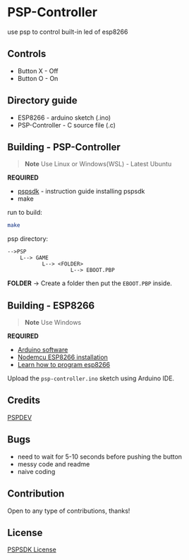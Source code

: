 # PSP-Controller

use psp to control built-in led of esp8266 

## Controls

- Button X - Off
- Button O - On

## Directory guide

- ESP8266 - arduino sketch (.ino)
- PSP-Controller - C source file (.c)

## Building - PSP-Controller

> **Note**
> Use Linux or Windows(WSL) - Latest Ubuntu

**REQUIRED**
- [pspsdk](https://github.com/pspdev/pspdev) - instruction guide installing pspsdk
- make

run to build:

```bash
make
```

psp directory: 

```
-->PSP
    L--> GAME
           L--> <FOLDER>
                    L--> EBOOT.PBP
```

**FOLDER** -> Create a folder then put the ```EBOOT.PBP``` inside.

## Building - ESP8266

> **Note**
> Use Windows

**REQUIRED**

- [Arduino software](https://www.arduino.cc/en/software)
- [Nodemcu ESP8266 installation](https://randomnerdtutorials.com/how-to-install-esp8266-board-arduino-ide/)
- [Learn how to program esp8266](https://www.instructables.com/Getting-Started-With-ESP8266LiLon-NodeMCU-V3Flashi/)

Upload the ```psp-controller.ino``` sketch using Arduino IDE.

## Credits

[PSPDEV](https://github.com/pspdev/)

## Bugs

- need to wait for 5-10 seconds before pushing the button
- messy code and readme
- naive coding

## Contribution

Open to any type of contributions, thanks!

## License

[PSPSDK License](https://github.com/pspdev/pspsdk/blob/master/LICENSE)